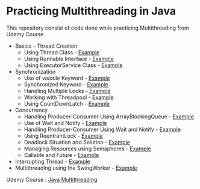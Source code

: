 # Practicing Multithreading in Java

This repository consist of code done while practicing Multithreading from Udemy Course.

 - Basics - Thread Creation:
	- Using Thread Class - [Example](https://github.com/kkv4all/multithreading/blob/master/src/threading/basics/WithThreadClass.java)
	- Using Runnable Interface - [Example](https://github.com/kkv4all/multithreading/blob/master/src/threading/basics/WithRunnableInterface.java)
	- Using ExecutorService Class - [Example](https://github.com/kkv4all/multithreading/blob/master/src/threading/basics/WithExecutorService.java)
 - Synchronization
	- Use of _volatile_ Keyword - [Example](https://github.com/kkv4all/multithreading/blob/master/src/threading/synchronization/UseOfVolatile.java)
	- Synchronized Keyword - [Example](https://github.com/kkv4all/multithreading/blob/master/src/threading/synchronization/SynchronizedKeyword.java)
	- Handling Multiple Locks - [Example](https://github.com/kkv4all/multithreading/blob/master/src/threading/synchronization/MulpleLocks.java)
	- Working with Threadpool - [Example](https://github.com/kkv4all/multithreading/blob/master/src/threading/threadpool/ThreadPool.java)
	- Using CountDownLatch - [Example](https://github.com/kkv4all/multithreading/blob/master/src/threading/countdown/WithCountdownLatch.java)
 - Concurrency
	- Handling Producer-Consumer Using ArrayBlockingQueue - [Example](https://github.com/kkv4all/multithreading/blob/master/src/threading/concurrency/ProducerConsumer.java)
	- Use of Wait and Notify - [Example](https://github.com/kkv4all/multithreading/blob/master/src/threading/concurrency/WaitAndNotify.java)
	- Handling Producer-Consumer Using Wait and Notify - [Example](https://github.com/kkv4all/multithreading/blob/master/src/threading/concurrency/LowLevelSynchronization.java)
	- Using ReentrantLock - [Example](https://github.com/kkv4all/multithreading/blob/master/src/threading/concurrency/UsingReentrantLock.java)
	- Deadlock Situation and Solution - [Example](https://github.com/kkv4all/multithreading/blob/master/src/threading/concurrency/DeadlockSituation.java)
	- Managing Resources using Semaphores - [Example](https://github.com/kkv4all/multithreading/blob/master/src/threading/concurrency/UsingSemaphore.java)
	- Callable and Future - [Example](https://github.com/kkv4all/multithreading/blob/master/src/threading/concurrency/CallableAndFuture.java)
 - Interrupting Thread - [Example](https://github.com/kkv4all/multithreading/blob/master/src/threading/concurrency/InterruptingThread.java)
 - Multithreading using the SwingWorker - [Example](https://github.com/kkv4all/multithreading/blob/master/src/threading/swing/UsingSwingWorker.java)
 

Udemy Course : [Java Multithreading](https://www.udemy.com/course/java-multithreading/)

